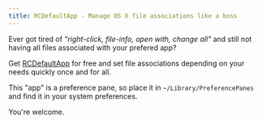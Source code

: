 ```yaml
---
title: RCDefaultApp - Manage OS X file associations like a boss
---
```


Ever got tired of *"right-click, file-info, open with, change all"* and still not having all files associated with your prefered app?

Get [RCDefaultApp](http://www.rubicode.com/Software/RCDefaultApp/) for free and set file associations depending on your needs quickly once and for all.

This "app" is a preference pane, so place it in `~/Library/PreferencePanes` and find it in your system preferences.

You're welcome.
